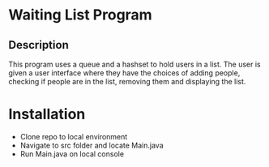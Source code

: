 # Waiting List Program

## Description

This program uses a queue and a hashset
to hold users in a list. The user is given
a user interface where they have the choices of 
adding people, checking if people are in the list,
removing them and displaying the list.

# Installation

- Clone repo to local environment
- Navigate to src folder and locate Main.java
- Run Main.java on local console


